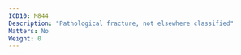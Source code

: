 ```yaml
---
ICD10: M844
Description: "Pathological fracture, not elsewhere classified"
Matters: No
Weight: 0
---
```

